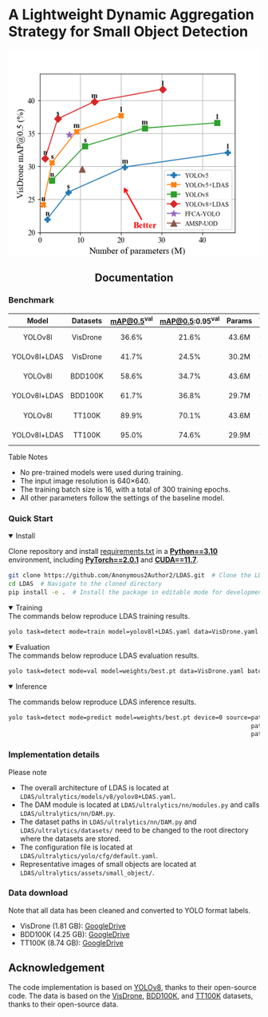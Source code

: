 # A Lightweight Dynamic Aggregation Strategy for Small Object Detection

<div align=center>
<img src="./ultralytics/assets/VisDrone_mAP0.5.png" alt="VisDrone_mAP0.5" width = "549" />
</div>


## <div align="center">Documentation</div>

### Benchmark
| **Model**     | **Datasets** |  **mAP@0.5<sup>val**  | **mAP@0.5:0.95<sup>val** | **Params** | **Weight**                                                                                           |
|:-------------:|:------------:|:---------------------:|:------------------------:|:----------:|:----------------------------------------------------------------------------------------------------:|
| YOLOv8l       | VisDrone     |         36.6%         |          21.6%           | 43.6M      | [Google Drive](https://drive.google.com/drive/folders/1SgVbEPYPvA-S9UQpOUa5tlJjzVBIdEkF?usp=sharing) |
| YOLOv8l+LDAS  | VisDrone     |         41.7%         |          24.5%           | 30.2M      | [Google Drive](https://drive.google.com/drive/folders/1SgVbEPYPvA-S9UQpOUa5tlJjzVBIdEkF?usp=sharing) |
| YOLOv8l       | BDD100K      |         58.6%         |          34.7%           | 43.6M      | [Google Drive](https://drive.google.com/drive/folders/1SgVbEPYPvA-S9UQpOUa5tlJjzVBIdEkF?usp=sharing) |
| YOLOv8l+LDAS  | BDD100K      |         61.7%         |          36.8%           | 29.7M      | [Google Drive](https://drive.google.com/drive/folders/1SgVbEPYPvA-S9UQpOUa5tlJjzVBIdEkF?usp=sharing) |
| YOLOv8l       | TT100K       |         89.9%         |          70.1%           | 43.6M      | [Google Drive](https://drive.google.com/drive/folders/1SgVbEPYPvA-S9UQpOUa5tlJjzVBIdEkF?usp=sharing) |
| YOLOv8l+LDAS  | TT100K       |         95.0%         |          74.6%           | 29.9M      | [Google Drive](https://drive.google.com/drive/folders/1SgVbEPYPvA-S9UQpOUa5tlJjzVBIdEkF?usp=sharing) |

Table Notes
- No pre-trained models were used during training.
- The input image resolution is 640×640.
- The training batch size is 16, with a total of 300 training epochs.
- All other parameters follow the settings of the baseline model.

### Quick Start
<details open>
<summary>Install</summary>

Clone repository and install [requirements.txt](./requirements.txt) in a [**Python==3.10**](https://www.python.org/) environment, 
including [**PyTorch==2.0.1**](https://pytorch.org/get-started/previous-versions/) and [**CUDA==11.7**](https://pytorch.org/get-started/previous-versions/).
```bash
git clone https://github.com/Anonymous2Author2/LDAS.git  # Clone the LDAS repository
cd LDAS  # Navigate to the cloned directory
pip install -e .  # Install the package in editable mode for development
```
</details>

<details open>
<summary>Training</summary>
The commands below reproduce LDAS training results.

```bash
yolo task=detect mode=train model=yolov8l+LDAS.yaml data=VisDrone.yaml epochs=300 batch=16 device=0
```
</details>

<details open>
<summary>Evaluation</summary>
The commands below reproduce LDAS evaluation results.

```bash
yolo task=detect mode=val model=weights/best.pt data=VisDrone.yaml batch=16 device=0
```
</details>

<details open>
<summary>Inference</summary>

The commands below reproduce LDAS inference results.

```bash
yolo task=detect mode=predict model=weights/best.pt device=0 source=path/to/image.jpg  # image
                                                                    path/to/video.mp4  # video
                                                                    path/to/dir  # directory
```
</details>

### Implementation details
Please note
- The overall architecture of LDAS is located at `LDAS/ultralytics/models/v8/yolov8+LDAS.yaml`.
- The DAM module is located at `LDAS/ultralytics/nn/modules.py` and calls `LDAS/ultralytics/nn/DAM.py`.
- The dataset paths in `LDAS/ultralytics/nn/DAM.py` and `LDAS/ultralytics/datasets/` need to be changed to the root directory where the datasets are stored.
- The configuration file is located at `LDAS/ultralytics/yolo/cfg/default.yaml`.
- Representative images of small objects are located at `LDAS/ultralytics/assets/small_object/`.

### Data download
Note that all data has been cleaned and converted to YOLO format labels.
- VisDrone (1.81 GB): [GoogleDrive](https://drive.google.com/file/d/1TSN5Jb63aoJrv6riQTkBGNcdRrwWdwHV/view?usp=sharing)
- BDD100K (4.25 GB): [GoogleDrive](https://drive.google.com/file/d/1mRu280F9i4gNzFbFoONDxK3hCZlOB2__/view?usp=sharing)
- TT100K (8.74 GB): [GoogleDrive](https://drive.google.com/file/d/18xjqTSzsfEFaUeYsjCbZtQhBHhspMjWJ/view?usp=sharing)

## Acknowledgement
The code implementation is based on [YOLOv8](https://github.com/ultralytics/ultralytics), thanks to their open-source code.
The data is based on the [VisDrone](https://github.com/VisDrone/VisDrone-Dataset), [BDD100K](https://www.vis.xyz/bdd100k/), and [TT100K](https://cg.cs.tsinghua.edu.cn/traffic-sign/) datasets, thanks to their open-source data.